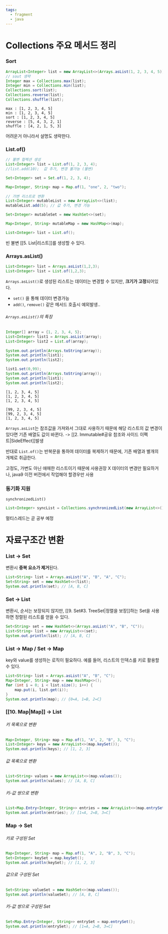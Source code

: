 ```yaml
---
tags:
  - fragment
  - java
---
```

# Collections 주요 메서드 정리

### Sort
```java
ArrayList<Integer> list = new ArrayList<>(Arrays.asList(1, 2, 3, 4, 5));  
// sout 생략  
Integer max = Collections.max(list);  
Integer min = Collections.min(list);  
Collections.sort(list);  
Collections.reverse(list);  
Collections.shuffle(list);  
```

```
max : [1, 2, 3, 4, 5]
min : [1, 2, 3, 4, 5]
sort : [1, 2, 3, 4, 5]
reverse : [5, 4, 3, 2, 1]
shuffle : [4, 2, 1, 5, 3]
```
어려운거 아니라서 설명도 생략한다.
### List.of()

```java
// 불변 컬렉션 생성  
List<Integer> list = List.of(1, 2, 3, 4);  
//list.add(10);  값 추가, 변경 불가능 (불변)  

Set<Integer> set = Set.of(1, 2, 3, 4);  

Map<Integer, String> map = Map.of(1, "one", 2, "two");  
  
// 가변 리스트로 변환  
List<Integer> mutableList = new ArrayList<>(list);  
mutableList.add(5); // 값 추가, 변경 가능  

Set<Integer> mutableSet = new HashSet<>(set);  

Map<Integer, String> mutableMap = new HashMap<>(map);  
```

```java
List<Integer> list = List.of();
```
빈 불변 [[5. List|리스트]]를 생성할 수 있다.
 

### Arrays.asList()
```java
List<Integer> list = Arrays.asList(1,2,3);
List<Integer> list = List.of(1,2,3);
```

`Arrays.asList()`로 생성된 리스트는 데이터는 변경할 수 있지만, **크기가 고정**되어있다.
- `set()` 을 통해 데이터 변경가능
- `add()`, `remove()` 같은 메서드 호출시 예외발생..

######  `Arrays.asList()`의 특징
```java
Integer[] array = {1, 2, 3, 4, 5};  
List<Integer> list1 = Arrays.asList(array);  
List<Integer> list2 = List.of(array);  
  
System.out.println(Arrays.toString(array));  
System.out.println(list1);  
System.out.println(list2);  

list1.set(0,99);  
System.out.println(Arrays.toString(array));  
System.out.println(list1);  
System.out.println(list2);
```

```
[1, 2, 3, 4, 5]
[1, 2, 3, 4, 5]
[1, 2, 3, 4, 5]

[99, 2, 3, 4, 5]
[99, 2, 3, 4, 5]
[1, 2, 3, 4, 5]
```
`Arrays.asList`는 참조값을 가져와서 그대로 사용하기 때문에 해당 리스트의 값 변경이 있다면 기존 배열도 값이 바뀐다.
-> [[2. Immutable#공유 참조와 사이드 이펙트|SideEffect]]발생

반대로 `List.of()`는 반복문을 통하여 데이터를 복제하기 때문에, 기존 배열과 별개의 개체로 취급한다.

고정도, 가변도 아닌 애매한 리스트이기 때문에 사용권장 X
데이터의 변경만 필요하거나, java9 이전 버전에서 작업해야 할경우만 사용


### 동기화 지원
`synchronizedList()`
```java
List<Integer> syncList = Collections.synchronizedList(new ArrayList<>());
```
멀티스레드는 곧 공부 예정


# 자료구조간 변환

### List -> Set
변환시 **중복 요소가 제거**된다.
```java
List<String> list = Arrays.asList("A", "B", "A", "C");
Set<String> set = new HashSet<>(list);
System.out.println(set); // [A, B, C]
```

### Set -> List
변환시, 순서는 보장되지 않지만, [[9. Set#3. TreeSet|정렬을 보장]]하는 Set을 사용하면 정렬된 리스트를 얻을 수 있다.
```java
Set<String> set = new HashSet<>(Arrays.asList("A", "B", "C"));
List<String> list = new ArrayList<>(set);
System.out.println(list); // [A, B, C]
```

### List -> Map / Set -> Map
key와 value를 생성하는 로직이 필요하다.
예를 들어, 리스트의 인덱스를 키로 활용할 수 있다.
```java
List<String> list = Arrays.asList("A", "B", "C");
Map<Integer, String> map = new HashMap<>();
for (int i = 0; i < list.size(); i++) {
    map.put(i, list.get(i));
}
System.out.println(map); // {0=A, 1=B, 2=C}
```

### [[10. Map|Map]] -> List
###### 키 목록으로 변환
```java
Map<Integer, String> map = Map.of(1, "A", 2, "B", 3, "C");
List<Integer> keys = new ArrayList<>(map.keySet());
System.out.println(keys); // [1, 2, 3]
```
###### 값 목록으로 변환
```java
List<String> values = new ArrayList<>(map.values());
System.out.println(values); // [A, B, C]
```
###### 키-값 쌍으로 변환
```java
List<Map.Entry<Integer, String>> entries = new ArrayList<>(map.entrySet());
System.out.println(entries); // [1=A, 2=B, 3=C]
```

### Map -> Set
###### 키로 구성된 Set
```java
Map<Integer, String> map = Map.of(1, "A", 2, "B", 3, "C");
Set<Integer> keySet = map.keySet();
System.out.println(keySet); // [1, 2, 3]
```

###### 값으로 구성된 Set
```java
Set<String> valueSet = new HashSet<>(map.values());
System.out.println(valueSet); // [A, B, C]
```

###### 키-값 쌍으로 구성된 Set
```java
Set<Map.Entry<Integer, String>> entrySet = map.entrySet();
System.out.println(entrySet); // [1=A, 2=B, 3=C]
```

